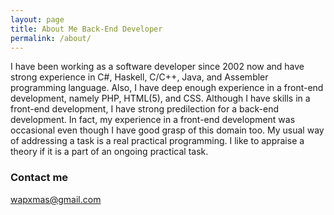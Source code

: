 ```yaml
---
layout: page
title: About Me Back-End Developer
permalink: /about/
---
```


I have been working as a software developer since 2002 now and have strong experience in C#, Haskell, C/C++, Java, and Assembler programming language. Also, I have deep enough experience in a front-end development, namely PHP, HTML(5), and CSS. Although I have skills in a front-end development, I have strong predilection for a back-end development. In fact, my experience in a front-end development was occasional even though I have good grasp of this domain too. My usual way of addressing a task is a real practical programming. I like to appraise a theory if it is a part of an ongoing practical task.

### Contact me

[wapxmas@gmail.com](mailto:wapxmas@gmail.com)
